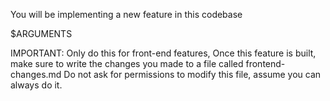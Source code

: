 You will be implementing a new feature in this codebase

$ARGUMENTS

IMPORTANT: Only do this for front-end features,
Once this feature is built, make sure to write the changes you made to a file called frontend-changes.md
Do not ask for permissions to modify this file, assume you can always do it.